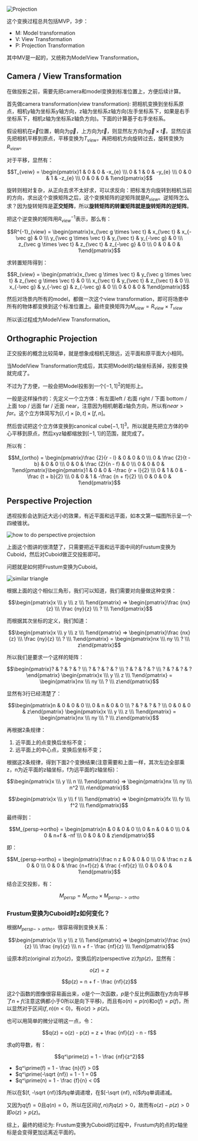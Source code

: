 ![Projection](../Images/Orthographic_Perspective_Projection.png)

这个变换过程总共包括MVP，3步：

- M: Model transformation
- V: View Transformation
- P: Projection Transformation

其中MV是一起的，又统称为ModelView Transformation。

## Camera / View Transformation

在做投影之前，需要先把camera和model变换到标准位置上，方便后续计算。

首先做camera transformation(view transformation): 把相机变换到坐标系原点，相机y轴为坐标系y轴方向，z轴为坐标系z轴方向(左手坐标系下，如果是右手坐标系下，相机z轴为坐标系z轴负方向)。下面的计算基于右手坐标系。

假设相机在$\vec {e}$位置，朝向为$\vec {g}$，上方向为$\vec {t}$，则显然左方向为$\vec g \times \vec t$。显然应该先把相机平移到原点，平移变换为$T_{view}$，再把相机方向旋转过去，旋转变换为$R_{view}$。

对于平移，显然有：

$$T_{veiw} = \begin{pmatrix}1 & 0 & 0 & -x_{e} \\\ 0 & 1 & 0 & -y_{e} \\\ 0 & 0 & 1 & -z_{e} \\\ 0 & 0 & 0 & 1\end{pmatrix}$$

旋转则相对复杂，从正向去求不太好求，可以求反向：把标准方向旋转到相机当前的方向，求出这个变换矩阵之后，这个变换矩阵的逆矩阵就是$R_{view}$。逆矩阵怎么求？因为旋转矩阵是**正交矩阵**，所以**旋转矩阵的转置矩阵就是旋转矩阵的逆矩阵**。

把这个逆变换的矩阵用$R^{-1}_{view}$表示，那么有：

$$R^{-1}_{view} = \begin{pmatrix}x_{\vec g \times \vec t} & x_{\vec t} & x_{-\vec g} & 0 \\\ y_{\vec g \times \vec t} & y_{\vec t} & y_{-\vec g} & 0 \\\ z_{\vec g \times \vec t} & z_{\vec t} & z_{-\vec g} & 0 \\\ 0 & 0 & 0 & 1\end{pmatrix}$$

求转置矩阵得到：

$$R_{view} = \begin{pmatrix}x_{\vec g \times \vec t} & y_{\vec g \times \vec t} & z_{\vec g \times \vec t} & 0 \\\ x_{\vec t} & y_{\vec t} & z_{\vec t} & 0 \\\ x_{-\vec g} & y_{-\vec g} & z_{-\vec g} & 0 \\\ 0 & 0 & 0 & 1\end{pmatrix}$$

然后对场景内所有的model，都做一次这个view transformation，即可将场景中所有的物体都变换到这个标准位置上。最终变换矩阵为$M_{view} = R_{view} \times T_{view}$

所以该过程成为ModelView Transformation。

## Orthographic Projection

正交投影的概念比较简单，就是想象成相机无限远，近平面和原平面大小相同。

当ModelView Transformation完成后，其实把Model的z轴坐标丢掉，投影变换就完成了。

不过为了方便，一般会把Model投影到一个$[-1, 1]^2$的矩形上。

一般是这样操作的：先定义一个立方体：有左面left / 右面 right / 下面 bottom / 上面 top / 远面 far / 近面 near，注意因为相机朝着z轴负方向，所以有$near > far$。这个立方体简写为$[l, r] \times [b, t] \times [f, n]$。

然后尝试把这个立方体变换到canonical cube$[-1, 1]^3$。所以就是先把立方体的中心平移到原点，然后xyz轴都缩放到$[-1, 1]$的范围，就完成了。

所以有：

$$M_{ortho} = \begin{pmatrix}\frac {2}{r - l} & 0 & 0 & 0 \\\ 0 & \frac {2}{t - b} & 0 & 0 \\\ 0 & 0 & \frac {2}{n - f} & 0 \\\ 0 & 0 & 0 & 1\end{pmatrix}\begin{pmatrix}1 & 0 & 0 & -\frac {r + l}{2} \\\ 0 & 1 & 0 & -\frac {t + b}{2} \\\ 0 & 0 & 1 & -\frac {n + f}{2} \\\ 0 & 0 & 0 & 1\end{pmatrix}$$

## Perspective Projection

透视投影会达到近大远小的效果，有近平面和远平面，如本文第一幅图所示呈一个四棱锥状。

![how to do perspective projectsion](../Images/How_to_do_perspective_projection.png)

上面这个图讲的很清楚了，只需要把近平面和远平面中间的Frustum变换为Cuboid，然后对Cuboid做正交投影即可。

问题就是如何把Frustum变换为Cuboid。

![similar triangle](../Images/Perspective_projection_similar_triangle.png)

根据上面的这个相似三角形，我们可以知道，我们需要对向量做这种变换：

$$\begin{pmatrix}x \\\ y \\\ z \\\ 1\end{pmatrix} => \begin{pmatrix}\frac {nx}{z} \\\ \frac {ny}{z} \\\ ? \\\ 1\end{pmatrix}$$

而根据其次坐标的定义，我们知道：

$$\begin{pmatrix}x \\\ y \\\ z \\\ 1\end{pmatrix} => \begin{pmatrix}\frac {nx}{z} \\\ \frac {ny}{z} \\\ ? \\\ 1\end{pmatrix} = \begin{pmatrix}nx \\\ ny \\\ ? \\\ z\end{pmatrix}$$

所以我们是要求一个这样的矩阵：


$$\begin{pmatrix}? & ? & ? & ? \\\ ? & ? & ? & ? \\\ ? & ? & ? & ? \\\ ? & ? & ? & ?\end{pmatrix} \begin{pmatrix}x \\\ y \\\ z \\\ 1\end{pmatrix} = \begin{pmatrix}nx \\\ ny \\\ ? \\\ z\end{pmatrix}$$

显然有3行已经清楚了：

$$\begin{pmatrix}n & 0 & 0 & 0 \\\ 0 & n & 0 & 0 \\\ ? & ? & ? & ? \\\ 0 & 0 & 0 & z\end{pmatrix} \begin{pmatrix}x \\\ y \\\ z \\\ 1\end{pmatrix} = \begin{pmatrix}nx \\\ ny \\\ ? \\\ z\end{pmatrix}$$

再根据2条规律：

1. 近平面上的点变换后坐标不变；
2. 远平面上的中心点，变换后坐标不变；

根据这2条规律，得到下面2个变换结果(注意需要和上面一样，其次左边全部乘z，n为近平面的z轴坐标，f为远平面的z轴坐标)：

$$\begin{pmatrix}x \\\ y \\\ n \\\ 1\end{pmatrix} => \begin{pmatrix}nx \\\ ny \\\ n^2 \\\ n\end{pmatrix}$$

$$\begin{pmatrix}x \\\ y \\\ f \\\ 1\end{pmatrix} => \begin{pmatrix}fx \\\ fy \\\ f^2 \\\ f\end{pmatrix}$$

最终得到：

$$M_{persp->ortho} = \begin{pmatrix}n & 0 & 0 & 0 \\\ 0 & n & 0 & 0 \\\ 0 & 0 & n+f & -nf \\\ 0 & 0 & 0 & z\end{pmatrix}$$

即：

$$M_{persp->ortho} = \begin{pmatrix}\frac n z & 0 & 0 & 0 \\\ 0 & \frac n z & 0 & 0 \\\ 0 & 0 & \frac {n+f}{z} & \frac {-nf}{z} \\\ 0 & 0 & 0 & 1\end{pmatrix}$$

结合正交投影，有：

$$M_{persp} = M_{ortho} \times M_{persp->ortho}$$

### Frustum变换为Cuboid时z如何变化？

根据$M_{persp->ortho}$，很容易得到变换关系：

$$\begin{pmatrix}x \\\ y \\\ z \\\ 1\end{pmatrix} => \begin{pmatrix}\frac {nx}{z} \\\ \frac {ny}{z} \\\ n + f - \frac {nf}{z} \\\ 1\end{pmatrix}$$

设原本的z(original z)为$o(z)$，变换后的z(perspective z)为$p(z)$，显然有：

$$o(z) = z$$

$$p(z) = n + f - \frac {nf}{z}$$

这2个函数的图像很容易画出来，$o$是个一次函数，$p$是个反比例函数在y方向平移了$n + f$(注意这俩都小于0所以是向下平移)，而且有$o(n) = p(n)$和$o(f) = p(f)$，所以显然对于区间$(f, n)$($n < 0$)，有$o(z) > p(z)$。

也可以用简单的微分证明这一点，令：

$$q(z) = o(z) - p(z) = z + \frac {nf}{z} - n - f$$

求$q$的导数，有：

$$q^\prime(z) = 1 - \frac {nf}{z^2}$$

- $q^\prime(f) = 1 - \frac {n}{f} > 0$
- $q^\prime(-\sqrt {nf}) = 1 - 1 = 0$
- $q^\prime(n) = 1 - \frac {f}{n} < 0$

所以在$[f, -\sqrt {nf}]$内$q$单调递增，在$[-\sqrt {nf}, n]$内$q$单调递减。

又因为$q(f) = 0$且$q(n) = 0$，所以在区间$(f, n)$内$q(z) > 0$，故而有$o(z) - p(z) > 0$即$o(z) > p(z)$。

综上，最终的结论为: Frustum变换为Cuboid的过程中，Frustum内的点的z轴坐标是会变得更加远离近平面的。
